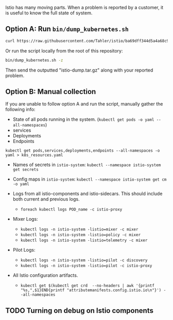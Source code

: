 Istio has many moving parts. 
When a problem is reported by a customer, it is useful to know the full state of system.

## Option A: Run `bin/dump_kubernetes.sh`

```sh
curl https://raw.githubusercontent.com/Tahler/istio/ba69dff344d5a4a68c91b06b7bb5f268bf6b05e7/bin/dump_kubernetes.sh | sh -s -- -z
```

Or run the script locally from the root of this repository:

```sh
bin/dump_kubernetes.sh -z
```

Then send the outputted "istio-dump.tar.gz" along with your reported problem.

## Option B: Manual collection

If you are unable to follow option A and run the script, manually gather the following info:

 * State of all pods running in the system.  (`kubectl get pods -o yaml --all-namespaces`)
 * services
 * Deployments
 * Endpoints

`kubectl get pods,services,deployments,endpoints --all-namespaces -o yaml > k8s_resources.yaml`

 * Names of secrets in `istio-system`:  `kubectl --namespace istio-system get secrets`
 * Config maps in `istio-system`: `kubectl --namespace istio-system get cm -o yaml`
 * Logs from all istio-components and istio-sidecars. This should include both current and previous logs.
   * `foreach kubectl logs POD_name -c istio-proxy`
 * Mixer Logs:
   * `kubectl logs -n istio-system -listio=mixer -c mixer`
   * `kubectl logs -n istio-system -listio=policy -c mixer`
   * `kubectl logs -n istio-system -listio=telemetry -c mixer`
 * Pilot Logs:
   * `kubectl logs -n istio-system -listio=pilot -c discovery`
   * `kubectl logs -n istio-system -listio=pilot -c istio-proxy`

* All Istio configuration artifacts.
  * `kubectl get $(kubectl get crd  --no-headers | awk '{printf "%s,",$1}END{printf "attributemanifests.config.istio.io\n"}') --all-namespaces`

 ## TODO Turning on debug on Istio components

